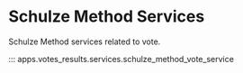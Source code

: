 # Schulze Method Services

Schulze Method services related to vote.

::: apps.votes_results.services.schulze_method_vote_service
